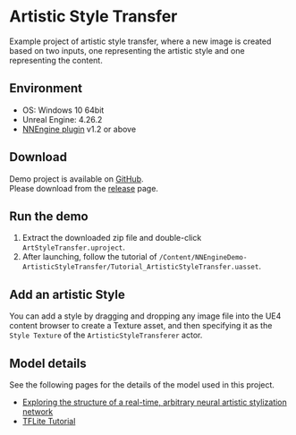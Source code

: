 # Artistic Style Transfer

Example project of artistic style transfer, where a new image is created based on two inputs, one representing the artistic style and one representing the content.

## Environment

- OS: Windows 10 64bit
- Unreal Engine: 4.26.2
- [NNEngine plugin](https://www.unrealengine.com/marketplace/product/74892c770dc149b1b5c4e872804e6ade) v1.2 or above

## Download

Demo project is available on [GitHub](https://github.com/Akiya-Research-Institute/Artistic-Style-Transfer-on-UE4).  
Please download from the [release](https://github.com/Akiya-Research-Institute/Artistic-Style-Transfer-on-UE4/releases) page.

## Run the demo

1. Extract the downloaded zip file and double-click `ArtStyleTransfer.uproject`.  
2. After launching, follow the tutorial of `/Content/NNEngineDemo-ArtisticStyleTransfer/Tutorial_ArtisticStyleTransfer.uasset`.

## Add an artistic Style

You can add a style by dragging and dropping any image file into the UE4 content browser to create a Texture asset, and then specifying it as the `Style Texture` of the `ArtisticStyleTransferer` actor.

## Model details

See the following pages for the details of the model used in this project.

- [Exploring the structure of a real-time, arbitrary neural artistic stylization network](https://arxiv.org/abs/1705.06830)
- [TFLite Tutorial](https://www.tensorflow.org/lite/examples/style_transfer/overview)